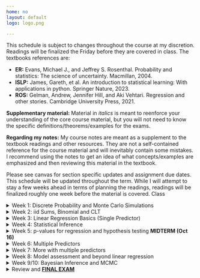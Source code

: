 ```yaml
---
home: no
layout: default
logo: logo.png

---
```



This schedule is subject to changes throughout the course at my discretion. Readings will be finalized the Friday before they are covered in class.  The textbooks references are: 
* <strong>ER:</strong> Evans, Michael J., and Jeffrey S. Rosenthal. Probability and statistics: The science of uncertainty. Macmillan, 2004.
* <strong>ISLP:</strong> James, Gareth, et al. An introduction to statistical learning: With applications in python. Springer Nature, 2023.
* <strong>ROS:</strong> Gelman, Andrew, Jennifer Hill, and Aki Vehtari. Regression and other stories. Cambridge University Press, 2021.
<!-- * <strong>ROS:</strong> Gelman, Andrew, Jennifer Hill, and Aki Vehtari. Regression and other stories. Cambridge University Press, 2021. -->

<strong> Supplementary material:</strong>  Material in <i>italics</i> is meant to reenforce your understanding of the core course material, but you will not need to know the specific definitions/theorems/examples for the exams. 

<strong> Regarding my notes:</strong> My course notes are meant as a supplement to the textbook readings and other resources. They are not a self-contained reference for the course material and will inevitably contain some mistakes. I recommend using the notes to get an idea of what concepts/examples are emphasized and then reviewing this material in the textbook. 


Please see canvas for section specific updates and assignment due dates. This schedule will be updated throughout the term. While I will attempt to stay a few weeks ahead in terms of planning the readings, readings will be finalized roughly one week before the material is covered. Class 


<!-- ################################################################################################################ -->
<!-- ################################################################################################################ -->
<details>
<summary>Week 1: Discrete Probability and Monte Carlo Simulations</summary>

<h3>Topics:</h3>
<ul>
  <li>Familiarity with basic concepts in probability (events, probability distribution) (Monday)</li>
  <li>Independence and conditioning  (Wednesday)</li>
  <li><strong>Computation:</strong>  Basics of Python programming (arrays, <s>Dataframes</s> (moved to week 3), plotting), The concept of Monte Carlo simulation (Friday)</li>
</ul>

<h3>Class material</h3>
<ul>
  <!-- <li> <a href = "/course_documents/1_discrete_models/1_notes.pdf">Notes</a></li> -->
  <li> <strong>Class notes: </strong><a href = "course_documents/Math50_week1M.pdf">Monday (9/16)</a>, <a href = "course_documents/Math50-w1W.pdf">Wednesday (9/18)</a> </li>
  <li> <a href = "https://colab.research.google.com/drive/1PKX55UnkkO2qQFPdcdcg06rRYGBjXOeC?usp=sharing">Colab notebook (9/20)</a>  </li>
</ul>


<h3>Reading:</h3>
<ul>
  <li>
    <strong>ER:</strong>
    <ul>
      <li>1.1 (Intro)</li>
      <li>1.2 (Probability models)</li>
      <li><i>1.3 (Properties of probability models)</i></li>
      <li>2.1 (Random variables): Definition 2.1.1 </li>
      <li>1.5/2.8 (Conditional probability): Definition 1.5.1, Theorem 1.5.1, Theorem 1.5.2, Definitions 1.5.2 and 1.5.3 </li>
    </ul>
    <!-- <b>Note:</b> There is a lot of material in these chapters that I won't cover in detail; refer to the notes for specific definitions and Theorems. The most important concept is conditional probability (1.5). -->
  </li>
  <li>
    <strong>ISP:</strong>
    <ul>
      <li>2.3 (python tutorial) --  I use <code>np.random</code> instead of <code>np.random.default_rng</code>.  </li>
    </ul>
    <strong>Other:</strong>
    <ul>
      <li>Review the <a href="index.html">course policies</a>  and this schedule  </li>
    </ul>
  </li>
</ul>

<!-- 
<h3>Assignments due:</h3>
<ul>
  <li>Review the python tutorial from ISP</li>
</ul> -->

</details>

<!-- ################################################################################################################ -->
<!-- ################################################################################################################ -->
<details>
<summary>Week 2: iid Sums, Binomial and CLT</summary>

<h3>Topics:</h3>
<ul>
  <li>Expectations and variances, conditional expectation (Monday)</li>
  <li>Binomial distribution, LLN (Monday)</li>
  <li><strong>Computation:</strong> Monte Carlo simulation, histogram, numerical illustration of CLT   (Wednesday) </li>
  <li>Continuous probability distributions and probability density , Central Limit Theorem and Normal distribution (Friday)</li>
</ul>

<h3>Class material</h3>
<ul>
 <li><strong>Class notes: </strong>
 <ul>
 <li><a href = "course_documents/Math50-w2M_DRAFT.pdf">Monday (9/23) DRAFT</a></li> 
 <li><a href = "course_documents/Math50-w2M_CLASS.pdf">Monday (9/23) Class</a></li>
<li><a href = "course_documents/Math50-w2F_DRAFT.pdf">Friday (9/27) DRAFT</a></li>
  </ul></li>

 <li><strong>Code: </strong>
 <ul>
  <li> <a href = "https://colab.research.google.com/drive/1WdyY-RixRxbewVAsfGGNoIB4UQlfsxMS?usp=drive_link">Colab notebook (9/25)</a></li>
</ul></li>
</ul>



<h3>Reading:</h3>
<ul>
<li> <strong>ER:</strong>
  <ul>
    <li>3.1 and 3.2 (Expectations) </li>
    <li>3.5 (conditional expectation)</li>
    <li>3.3 (Variance and covariance)</li>
    <li><i>2.3 (Discrete distributions) </i></li>
    <li>2.4 (Continuous)</li>
    <li><i>4.2.1/4.4.1 (Law of large numbers/Central Limit Theorem):</i> You will not need to know the more technical definitions in the textbook, only the intuition behind these results. The CLT theorem video referenced below is extremely helpful for this.   </li>
  </ul>
  </li>
</ul>

  <li><strong>Addition resources</strong> (from 3Blue1Brown):
  <ul>
  <li><a href = "https://www.youtube.com/watch?v=U_85TaXbeIo">Simple proof of Bayes' Theorem</a> </li>
  <li><a href = "https://www.youtube.com/watch?v=8idr1WZ1A7Q">Binomial distribution</a> </li>
  <li><a href = "https://www.youtube.com/watch?v=zeJD6dqJ5lo">Central Limit Theorem</a> </li>
  </ul>
  </li>


<h3>Assignments due:</h3>
<ul>
  <li><a href = "course_documents/Math50_hw1.pdf">HW1</a> </li>
</ul>

</details>

<!-- ################################################################################################################ -->
<!-- ################################################################################################################ -->
<details>
<summary>Week 3: Linear Regression Basics (Single Predictor)</summary>

<h3>Topics:</h3>
<ul>
  <li>Properties of Normal random variables (Monday)</li>
  <li>Single-predictor regression as conditional model (Monday)</li>
  <li>Correlation coefficients, R-squared, autogregressive models (Wednesday)</li>
  <li>Least squares (Wednesday)</li>
  <li><strong>Computation:</strong> Simulating regression models and working with tabular data (Dataframes) (Friday)</li>
</ul>

<h3>Class material</h3>
<ul>
  <li> <strong>Class notes:</strong>
    <ul>
    <li><a href = "course_documents/Math50_w3-OLD-2023.pdf">Class notes from 2023</a> </li>
    <li><a href = "course_documents/Math50-w3M_DRAFT.pdf">Monday (9/30) DRAFT </a> </li>
    <li><a href = "course_documents/Math50-w3MW.pdf">Monday (9/30) CLASS </a> </li>
    </ul>
    </li>
  <li><strong>Code:</strong>
  <ul>
   <li><a href ="https://colab.research.google.com/drive/1nkuxp_giX9P7L-EP4dnwn_xS8r7rckSv?usp=sharing">Colab notebook (10/7)</a></li>
   </ul>
   </li>
</ul>

<h3>Reading:</h3>
<ul>
<li> <strong>ER:</strong>
  <ul>
    <li>4.6 (Properties of Normal distribution) </li>
    <li>Definition 3.3.3 covariance </li>
    <li>10.1 (related variables): Example 10.1.1 </li>
    <li>10.3.2 (Simple lineage regression model): Example 10.3.3. Use slightly different notation (e.g. instead of b I write a hat over the regression coefficient to indicate its estimate). You can skip Theorem 10.3.2, 10.3.3 and 10.3.4 for now.  </li>
  </ul>
  </li>
</ul>

<h3>Assignments due:</h3>
<ul>
  <li><a href = "course_documents/Math50_hw2.pdf">HW2</a> </li>
  <li>HW1 Self-evaluation</li>
</ul>

</details>


<!-- ################################################################################################################ -->
<!-- ################################################################################################################ -->
<details>
<summary>Week 4: Statistical Inference</summary>

<h3>Topics:</h3>
<ul>
  <li> <strong>Computation:</strong> Finish regression examples in python, coefficient of determination </li> 
  <li> More on coefficient of determination, estimators, standard error, bias and consistency (Wednesday/Friday)</li>
  <li> <strong>Computation:</strong> regression with <code>statsmodels</code>, visualizing confidence intervals in regression, basic hypothesis testing (Friday) </li>
</ul>

<h3>Reading:</h3>
<ul>
<li><strong><a href = "https://users.aalto.fi/~ave/ROS.pdf">Regression and Other stories </a></strong>
  <ul>
  <li>Chapter 4: Read the entire chapter (it's not too technical), but 4.2 and 4.4 are especially important. </li>
  </ul>
</li>
<li> <strong>ER (OPTIONAL): These are optional if you would prefer a more technical treatment. </strong>
  <ul>
    <li>6.1 and 6.3</li>
  </ul>
  </li>
<li> <strong>ISP  (OPTIONAL): This is helpful if you would like additional examples in Python.</strong>
  <ul>
    <li>3.1 (Linear regression)  </li>
  </ul>
  </li>
</ul>

<h3>Class material</h3>
<ul>
  <li> <strong>Class notes:</strong>
    <ul>
    <li><a href = "course_documents/Math50_w4-OLD-2023.pdf">Class notes from 2023</a> </li>
    <li><a href = "course_documents/Math50-w4MW_DRAFT.pdf">Monday and Wednesday (10/7,10/9) DRAFT </a> </li>
    </ul>
    </li>
  <li><strong>Code:</strong>
  <ul>
   <li><a href ="https://colab.research.google.com/drive/1nkuxp_giX9P7L-EP4dnwn_xS8r7rckSv?usp=sharing">Colab notebook (10/7 notebook from week 3)</a></li>
   <li><a href ="https://colab.research.google.com/drive/11CTz-uyCJZMn6fMNaDKSZkH_YtlGVeBW?usp=sharing">Colab notebook (10/11) </a></li>
   </ul>
   </li>
</ul>

<h3>Assignments due:</h3>
<ul>
  <li>HW3 Due date pushed to Week 5</li>
  <li>HW2 Self-evaluation</li>
</ul>

</details>


<!-- ################################################################################################################ -->
<!-- ################################################################################################################ -->
<details>
<summary>Week 5: p-values for regression and hypothesis testing <strong>MIDTERM (Oct 16) </strong></summary>

<h3>Topics:</h3>
<ul>
  <li>Midterm review (Monday)</li>
  <li>Introduction to regression with multiple predictors (Friday)</li>
  <li><strong>Computation:</strong> $p$-values, Performing multivariate regression in <code>statsmodels</code> and data visualization (Friday)</li>
</ul>

<h3>Reading:</h3>
<ul>
  <li>No new reading</li>
</ul>

<h3>Assignments due:</h3>
<ul>
  <li>Midterm</li>
  <li><a href = "course_documents/Math50_hw3.pdf">HW3</a> </li>
</ul>


</details>


<!-- ################################################################################################################ -->
<!-- ################################################################################################################ -->
<details>
<summary>Week 6: Multiple Predictors  </summary>

<h3>Topics:</h3>
<ul>
  <li> No class monday</li>
  <li> Introduction to regression with multiple predictors (Wednesday)</li>
  <li> Interpreting regression coefficients (Wednesday) </li>
  <li> <strong>Computation:</strong>  Examples in python (Wednesday) </li>
</ul>

<h3>Reading:</h3>
<ul>
<li><strong>ROS:</strong>
  <ul>
  <li>Ch. 10: Ignore the r code and skip 10.5,10.8 and 10.9  </li>
  </ul>
</li>
<li> <strong>ISP  (OPTIONAL): This is helpful if you would like additional examples in Python beyond my notebooks.</strong>
  <ul>
    <li>3.1 (Linear regression)  </li>
  </ul>
  </li>
</ul>

<h3>Class material</h3>
<ul>
  <li> <strong>Class notes:</strong>
    <ul>
    <li><a href = "course_documents/Math50-w6.pdf">My notes</a> </li>
    <li><a href ="https://colab.research.google.com/drive/1f7o12K0n7lEhE-SXrlDG8x6QOh4rqrDt?usp=sharing">Colab notebook (10/25) </a></li>
    </ul>
    </li>
</ul>

<h3>Assignments due:</h3>
<ul>
  <li>No HW due</li>
  <li>HW3 Self-evaluation</li>
</ul>

</details>

<!-- ################################################################################################################ -->
<!-- ################################################################################################################ -->
<details>
<summary>Week 7: More with multiple predictors </summary>

<h3>Topics:</h3>
<ul>

  <li> Simpsons paradox (Monday) </li>
  <li> Catagorical predictors/dummy variables (Monday/Wednesday) </li>
  <li> Interactions (Wednesday) </li>
  <li> <strong>Computation:</strong> Hands on examples in statsmodels </li>
</ul>

<h3>Reading/notes:</h3>
<ul>
  <li><a href = "course_documents/Math50-w7.pdf">My typed notes</a> </li>
  <li><a href = "course_documents/Math50-w7M-Lecture.pdf">Monday (10/28) CLASS</a> </li>
  <li><a href = "course_documents/Math50-w7W-Lecture.pdf">Wednesday (10/30) CLASS</a> </li>
  <li> <strong>ISP:</strong> Sections 3.3.1 and 3.3.2 </li>
  <li><strong><a href = "https://users.aalto.fi/~ave/ROS.pdf">Regression and Other stories </a></strong>
  <ul>
  <li>Section 12.1 and 12.2 (linear transformations of predictors)   </li>
  <li>Section 11.3 (residual plots)</li>
  </ul>
</li>
</ul>

<h3>Assignments due:</h3>
<ul>
  <li><a href = "course_documents/Math50_hw4.pdf">HW4 (deadline extended -- see canvas)</a></li>
  <li>No Self-evaluation due</li>
</ul>

</details>

<!-- ################################################################################################################ -->
<!-- ################################################################################################################ -->
<details>
<summary>Week 8: Model assessment and beyond linear regression</summary>

<h3>Topics:</h3>
<ul>
    <li> Bias variance tradeoff, overfitting, double descent (Monday)</li>
    <li> Cross validation (Monday) </li>
    <li> Regularization (Wednesday/Friday) </li>
    <li> Laplace rule of succession </li>
</ul>

<h3>Reading/notes:</h3>
<ul>
  <li> <a href="course_documents/Math50-w8.pdf">My typed notes from 2023 (DRAFT -- covers cross validation, overfitting, Fourier series)</a> Colab notebook is linked within. </li>
  <li> <a href="course_documents/Math50-w8M_CLASS.pdf">Monday (11/4) CLASS</a> </li>
  <li> <a href="course_documents/Math50-w8W_CLASS.pdf">Wednesday/Friday (11/6 and 11/8) CLASS</a> (I ended class on Friday with some examples of regularization) </li>
  <li> <strong>ISLP:</strong> Sections 2.1 and 2.2 (overfitting and bias variance tradeoff) </li>
  <li> <strong>ISLP:</strong> Section 6.2 (regularization) </li>
  <li> <s><strong>ISLP:</strong> Sections 4.1, 4.2, 4.3 (logistic regression)</s> </li>
  <li> <strong>ISLP:</strong> There is a section on cross validation but it might be a bit confusing since we didn't cover logistic regression </li>
  <li> <strong><a href="https://users.aalto.fi/~ave/ROS.pdf">Regression and Other Stories</a></strong>: Section 11.8 (optional additional explanation of CV) </li>
</ul>

<h3>Additional resources</h3>
<ul>
  <li><a href="https://mlu-explain.github.io/double-descent/">Double descent</a></li>
</ul>

<h3>Assignments due:</h3>
<ul>
  <li>HW4 Self-evaluation</li>
</ul>

</details>

<!-- ################################################################################################################ -->
<!-- ################################################################################################################ -->
<details>
<summary>Week 9/10: Bayesian Inference and MCMC</summary>

<h3>Topics:</h3>
<ul>
  <li>Fourier models/time series data (Monday) </li>
  <li>Priors (Wednesday)</li>
  <li>Laplace rule of succesion from Bayesian perspective (Wednesday)</li>
  <li>Relationship between bayesian linear regression and regularization</li>
  <li>The kernel trick, other topics? </li>
</ul>

<h3>Reading/notes:</h3>
<ul>
  <li> <strong>ER:</strong>
  <ul>
    <li>7.1 (Priors and posterior) -- Focus on example 7.1.1 and try following/reproducing the calculations with alpha=beta=1 (so the beta distribution, which we haven't discussed, becomes a uniform distribution which you are very familiar with).   </li>
    <li>10.3.3  (Bayesian linear regression) -- Optional</li>
  </ul>
  </li>
  <li> <strong> ISLP:</strong> Section 6.2, subsection titled "Bayesian Interpretation of Ridge Regression and the Lasso"</li>
</ul>

<h3>Additional resources</h3>
<ul>
  <li><a href= "https://www.quantstart.com/articles/Bayesian-Inference-of-a-Binomial-Proportion-The-Analytical-Approach/"> Bayesian inference for bernoulli trials </a></li>
  <li><a href="https://www.youtube.com/watch?v=HZGCoVF3YvM">Bayesian inference  (from 3Blue1Brown, there are many other great videos on youtube)</a></li>
  <li><a href="https://www.youtube.com/watch?v=r6sGWTCMz2k">Fourier series (from 3Blue1Brown), just for fun</a></li>
  <li><a href="https://mlu-explain.github.io/double-descent/">Double descent</a></li>
</ul>


<h3>Assignments due:</h3>
<ul>
  <li><a href = "course_documents/Math50_hw5.pdf">HW5 due last day of class</a></li>
</ul>


</details>

<!-- ################################################################################################################ -->
<!-- ################################################################################################################ -->
<details>
<summary> Review and <a href = "https://www.dartmouth.edu/reg/calendar/exams/exams24-25.html"><strong> FINAL EXAM</strong>  </a>  </summary>



<h3>Review:</h3>
<ul>
  <li>[TBD]</li>
</ul>


</details>

